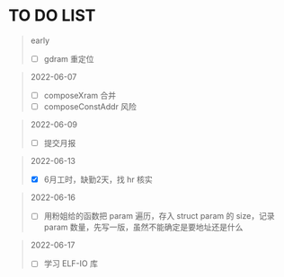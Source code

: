 # TO DO LIST

> early
> - [ ] gdram 重定位

> 2022-06-07
> - [ ] composeXram 合并
> - [ ] composeConstAddr 风险

> 2022-06-09
> - [ ] 提交月报

> 2022-06-13
> - [x] 6月工时，缺勤2天，找 hr 核实

> 2022-06-16
> - [ ] 用粉姐给的函数把 param 遍历，存入 struct param 的 size，记录 param 数量，先写一版，虽然不能确定是要地址还是什么

> 2022-06-17
> - [ ] 学习 ELF-IO 库
